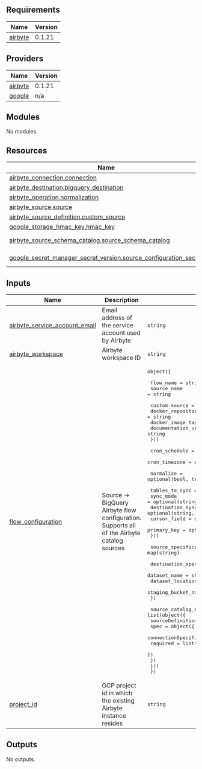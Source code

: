 ## Requirements

| Name | Version |
|------|---------|
| <a name="requirement_airbyte"></a> [airbyte](#requirement\_airbyte) | 0.1.21 |

## Providers

| Name | Version |
|------|---------|
| <a name="provider_airbyte"></a> [airbyte](#provider\_airbyte) | 0.1.21 |
| <a name="provider_google"></a> [google](#provider\_google) | n/a |

## Modules

No modules.

## Resources

| Name | Type |
|------|------|
| [airbyte_connection.connection](https://registry.terraform.io/providers/josephjohncox/airbyte/0.1.21/docs/resources/connection) | resource |
| [airbyte_destination.bigquery_destination](https://registry.terraform.io/providers/josephjohncox/airbyte/0.1.21/docs/resources/destination) | resource |
| [airbyte_operation.normalization](https://registry.terraform.io/providers/josephjohncox/airbyte/0.1.21/docs/resources/operation) | resource |
| [airbyte_source.source](https://registry.terraform.io/providers/josephjohncox/airbyte/0.1.21/docs/resources/source) | resource |
| [airbyte_source_definition.custom_source](https://registry.terraform.io/providers/josephjohncox/airbyte/0.1.21/docs/resources/source_definition) | resource |
| [google_storage_hmac_key.hmac_key](https://registry.terraform.io/providers/hashicorp/google/latest/docs/resources/storage_hmac_key) | resource |
| [airbyte_source_schema_catalog.source_schema_catalog](https://registry.terraform.io/providers/josephjohncox/airbyte/0.1.21/docs/data-sources/source_schema_catalog) | data source |
| [google_secret_manager_secret_version.source_configuration_secret](https://registry.terraform.io/providers/hashicorp/google/latest/docs/data-sources/secret_manager_secret_version) | data source |

## Inputs

| Name | Description | Type | Default | Required |
|------|-------------|------|---------|:--------:|
| <a name="input_airbyte_service_account_email"></a> [airbyte\_service\_account\_email](#input\_airbyte\_service\_account\_email) | Email address of the service account used by Airbyte | `string` | n/a | yes |
| <a name="input_airbyte_workspace"></a> [airbyte\_workspace](#input\_airbyte\_workspace) | Airbyte workspace ID | `string` | n/a | yes |
| <a name="input_flow_configuration"></a> [flow\_configuration](#input\_flow\_configuration) | Source -> BigQuery Airbyte flow configuration. Supports all of the Airbyte catalog sources | <pre>object({<br><br>    flow_name   = string # blah blah<br>    source_name = string<br><br>    custom_source = optional(object({<br>      docker_repository = string<br>      docker_image_tag  = string<br>      documentation_url = string<br>    }))<br><br>    cron_schedule = optional(string, "manual")<br>    cron_timezone = optional(string, "UTC")<br><br>    normalize = optional(bool, true)<br><br>    tables_to_sync = map(object({<br>      sync_mode             = optional(string, "full_refresh")<br>      destination_sync_mode = optional(string, "append")<br>      cursor_field          = optional(string)<br>      primary_key           = optional(string)<br>    }))<br><br>    source_specification = map(string)<br><br>    destination_specification = object({<br>      dataset_name        = string<br>      dataset_location    = string<br>      staging_bucket_name = string<br>    })<br><br>    source_catalog_entry = list(object({<br>      sourceDefinitionId = string<br>      spec = object({<br>        connectionSpecification = object({<br>          required = list(string)<br>        })<br>      })<br>    }))<br>  })</pre> | n/a | yes |
| <a name="input_project_id"></a> [project\_id](#input\_project\_id) | GCP project id in which the existing Airbyte instance resides | `string` | n/a | yes |

## Outputs

No outputs.
